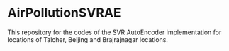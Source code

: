 # AirPollutionSVRAE
This repository for the codes of the SVR AutoEncoder implementation for locations of Talcher, Beijing and Brajrajnagar locations.

